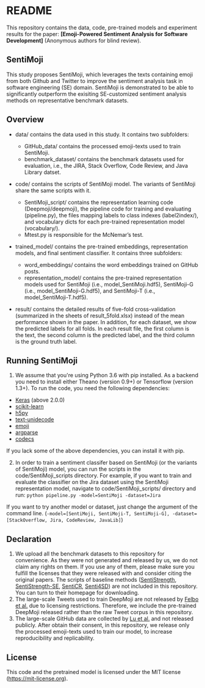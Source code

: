 
# README
This repository contains the data, code, pre-trained models and experiment results for the paper: **[Emoji-Powered Sentiment Analysis for Software Development]** (Anonymous authors for blind review).

## SentiMoji
This study proposes SentiMoji, which leverages the texts containing emoji from both Github and Twitter to improve the sentiment analysis task in software engineering (SE) domain. SentiMoji is demonstrated to be able to significantly outperform the exisiting SE-customized sentiment analysis methods on representative benchmark datasets.

## Overview
* data/ contains the data used in this study. It contains two subfolders:
  - GitHub_data/ contains the processed emoji-texts used to train SentiMoji.
  - benchmark_dataset/ contains the benchmark datasets used for evaluation, i.e., the JIRA, Stack Overflow, Code Review, and Java Library datset.

* code/ contains the scripts of SentiMoji model. The variants of SentiMoji share the same scripts with it. 
  - SentiMoji_script/ contains the representation learning code (Deepmoji/deepmoji), the pipeline code for training and evaluating (pipeline.py), the files mapping labels to class indexes (label2index/), and vocabulary dicts for each pre-trained representation model (vocabulary/).
  - Mtest.py is responsible for the McNemar’s test.

* trained_model/ contains the pre-trained embeddings, representation models, and final sentiment classifier. It contains three subfolders:
  - word_embeddings/ contains the word embeddings trained on GitHub posts. 
  - representation_model/ contains the pre-trained representation models used for SentiMoji (i.e., model_SentiMoji.hdf5), SentiMoji-G (i.e., model_SentiMoji-G.hdf5), and SentiMoji-T (i.e., model_SentiMoji-T.hdf5). 

* result/ contains the detailed results of five-fold cross-validation (summarized in the sheets of result_5fold.xlsx) instead of the mean performance shown in the paper. In addition, for each dataset, we show the predicted labels for all folds. In each result file, the first column is the text, the second column is the predicted label, and the third column is the ground truth label.



## Running SentiMoji
1. We assume that you're using Python 3.6 with pip installed. As a backend you need to install either Theano (version 0.9+) or Tensorflow (version 1.3+). To run the code, you need the following dependencies:
 - [Keras](https://github.com/fchollet/keras) (above 2.0.0)
 - [scikit-learn](https://github.com/scikit-learn/scikit-learn)
 - [h5py](https://github.com/h5py/h5py)
 - [text-unidecode](https://github.com/kmike/text-unidecode)
 - [emoji](https://github.com/carpedm20/emoji)
 - [argparse](https://docs.python.org/3/library/argparse.html)
 - [codecs](https://docs.python.org/3/library/codecs.html)

If you lack some of the above dependencies, you can install it with pip.

2. In order to train a sentiment classifer based on SentiMoji (or the variants of SentiMoji) model, you can run the scripts in the code/SentiMoji_scripts directory. 
For example, if you want to train and evaluate the classifier on the Jira dataset using the SentiMoji representation model, navigate to code/SentiMoji_scripts/ directory and run:
`python pipeline.py -model=SentiMoji -dataset=Jira`

If you want to try another model or dataset, just change the argument of the command line. (`-model=[SentiMoji, SentiMoji-T, SentiMoji-G], -dataset=[StackOverflow, Jira, CodeReview, JavaLib]`)

## Declaration
1. We upload all the benchmark datasets to this repository for convenience. As they were not generated and released by us, we do not claim any rights on them. If you use any of them, please make sure you fulfill the licenses that they were released with and consider citing the original papers. The scripts of baseline methods ([SentiStrength](http://sentistrength.wlv.ac.uk/), [SentiStrength-SE](http://laser.cs.uno.edu/resources/ProjectData/SentiStrength-SE_v1.5.zip), [SentiCR](https://github.com/senticr/SentiCR), [Senti4SD](https://github.com/collab-uniba/Senti4SD))  are not included in this repository. You can turn to their homepage for downloading.
2. The large-scale Tweets used to train DeepMoji are not released by [Felbo et al.](https://arxiv.org/abs/1708.00524) due to licensing restrictions. Therefore, we include the pre-trained DeepMoji released rather than the raw Tweet corpus in this repository.
3. The large-scale GitHub data are collected by [Lu et al.](https://arxiv.org/pdf/1812.04863.pdf) and not released publicly. After obtain their consent, in this repository, we release only the processed emoji-texts used to train our model, to increase reproducibility and replicability.

## License
This code and the pretrained model is licensed under the MIT license (https://mit-license.org).
